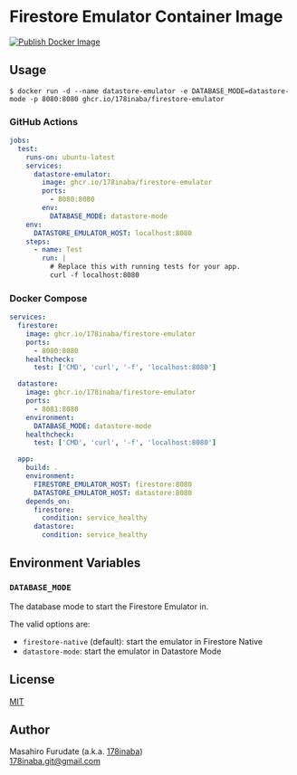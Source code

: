 # Firestore Emulator Container Image

[![Publish Docker Image](https://github.com/178inaba/firestore-emulator-container-image/actions/workflows/docker-publish.yml/badge.svg)](https://github.com/178inaba/firestore-emulator-container-image/actions/workflows/docker-publish.yml)

## Usage

```console
$ docker run -d --name datastore-emulator -e DATABASE_MODE=datastore-mode -p 8080:8080 ghcr.io/178inaba/firestore-emulator
```

### GitHub Actions

```yaml
jobs:
  test:
    runs-on: ubuntu-latest
    services:
      datastore-emulator:
        image: ghcr.io/178inaba/firestore-emulator
        ports:
          - 8080:8080
        env:
          DATABASE_MODE: datastore-mode
    env:
      DATASTORE_EMULATOR_HOST: localhost:8080
    steps:
      - name: Test
        run: |
          # Replace this with running tests for your app.
          curl -f localhost:8080
```

### Docker Compose

```yaml
services:
  firestore:
    image: ghcr.io/178inaba/firestore-emulator
    ports:
      - 8080:8080
    healthcheck:
      test: ['CMD', 'curl', '-f', 'localhost:8080']

  datastore:
    image: ghcr.io/178inaba/firestore-emulator
    ports:
      - 8081:8080
    environment:
      DATABASE_MODE: datastore-mode
    healthcheck:
      test: ['CMD', 'curl', '-f', 'localhost:8080']

  app:
    build: .
    environment:
      FIRESTORE_EMULATOR_HOST: firestore:8080
      DATASTORE_EMULATOR_HOST: datastore:8080
    depends_on:
      firestore:
        condition: service_healthy
      datastore:
        condition: service_healthy
```

## Environment Variables

### `DATABASE_MODE`

The database mode to start the Firestore Emulator in.

The valid options are:

- `firestore-native` (default): start the emulator in Firestore Native
- `datastore-mode`: start the emulator in Datastore Mode

## License

[MIT](LICENSE)

## Author

Masahiro Furudate (a.k.a. [178inaba](https://github.com/178inaba))  
<178inaba.git@gmail.com>
